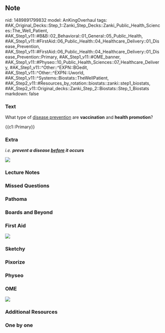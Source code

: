 ## Note
nid: 1489891799832
model: AnKingOverhaul
tags: #AK_Original_Decks::Step_1::Zanki_Step_Decks::Zanki_Public_Health_Sciences::The_Well_Patient, #AK_Step1_v11::#B&B::02_Behavioral::01_General::05_Public_Health, #AK_Step1_v11::#FirstAid::06_Public_Health::04_Healthcare_Delivery::01_Disease_Prevention, #AK_Step1_v11::#FirstAid::06_Public_Health::04_Healthcare_Delivery::01_Disease_Prevention::Primary, #AK_Step1_v11::#OME_banner, #AK_Step1_v11::#Physeo::10_Public_Health_Sciences::07_Healthcare_Delivery, #AK_Step1_v11::^Other::^EXPN::BGedit, #AK_Step1_v11::^Other::^EXPN::Uworld, #AK_Step1_v11::^Systems::Biostats::TheWellPatient, #AK_Step2_v11::#Resources_by_rotation::biostats::zanki::step1_biostats, #AK_Step2_v11::Original_decks::Zanki_Step_2::Biostats::Step_1_Biostats
markdown: false

### Text
What type of <u>disease prevention</u> are <b>vaccination</b> and
<b>health promotion</b>?
<div>
  {{c1::Primary}}
</div>

### Extra
<i>i.e.</i> <b style="font-style: italic;">prevent a disease
<u>before</u> it occurs</b>
<div><img src="paste-72524817760257.jpg"></div>

### Lecture Notes


### Missed Questions


### Pathoma


### Boards and Beyond


### First Aid
<img src="tmpyk5ZVU.png">

### Sketchy


### Pixorize


### Physeo


### OME
<div class="ome-widget">
  <a href="https://onlinemeded.org?ref=anki"><img src=
  "_OME_AnkiFlashcards_General_3.png"></a>
</div>

### Additional Resources


### One by one

